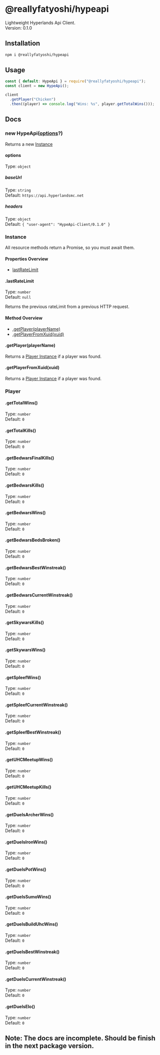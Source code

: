 # @reallyfatyoshi/hypeapi

Lightweight Hyperlands Api Client.\
Version: 0.1.0
## Installation

```sh
npm i @reallyfatyoshi/hypeapi
```

## Usage

```js
const { default: HypeApi } = require("@reallyfatyoshi/hypeapi");
const client = new HypeApi();

client
  .getPlayer("Chicken")
  .then((player) => console.log("Wins: %s", player.getTotalWins()));
```

## Docs

### new HypeApi([options](#options)?)

Returns a new [Instance](#instance)

#### options

Type: `object`

##### baseUrl

Type: `string`\
Default: `https://api.hyperlandsmc.net`

##### headers

Type: `object`\
Default: `{ "user-agent": "HypeApi-Client/0.1.0" }`

### Instance

All resource methods return a Promise, so you must await them.

#### Properties Overview
<ul>
    <li><a href="#.lastRateLimit">lastRateLimit</a></li>
</ul>

#### .lastRateLimit
Type: `number`\
Default: `null`

Returns the previous rateLimit from a previous HTTP request.

#### Method Overview
<ul>
    <li><a href="#.getPlayer(playerName)">.getPlayer(playerName)</a></li>
    <li><a href="#.getPlayerFromXuid(xuid)">.getPlayerFromXuid(xuid)</a></li>
</ul>

#### .getPlayer(playerName)

Returns a [Player Instance](#player) if a player was found.

#### .getPlayerFromXuid(xuid)

Returns a [Player Instance](#player) if a player was found.

### Player
<!-- 
#### Methods Overview
<ul>
    <li><a href="#.getTotalWins()">getTotalWins()</a></li>
    <li><a href="#.getTotalKills()">Contributing</a></li>
    <li><a href="#.getBedwarsFinalKills()">License</a></li>
</ul> -->

#### .getTotalWins()

Type: `number`\
Default: `0`

#### .getTotalKills()

Type: `number`\
Default: `0`

#### .getBedwarsFinalKills()

Type: `number`\
Default: `0`

#### .getBedwarsKills()

Type: `number`\
Default: `0`

#### .getBedwarsWins()

Type: `number`\
Default: `0`

#### .getBedwarsBedsBroken()

Type: `number`\
Default: `0`

#### .getBedwarsBestWinstreak()

Type: `number`\
Default: `0`

#### .getBedwarsCurrentWinstreak()

Type: `number`\
Default: `0`

#### .getSkywarsKills()

Type: `number`\
Default: `0`

#### .getSkywarsWins()

Type: `number`\
Default: `0`

#### .getSpleefWins()

Type: `number`\
Default: `0`

#### .getSpleefCurrentWinstreak()

Type: `number`\
Default: `0`

#### .getSpleefBestWinstreak()

Type: `number`\
Default: `0`

#### .getUHCMeetupWins()

Type: `number`\
Default: `0`

#### .getUHCMeetupKills()

Type: `number`\
Default: `0`

#### .getDuelsArcherWins()

Type: `number`\
Default: `0`

#### .getDuelsIronWins()

Type: `number`\
Default: `0`

#### .getDuelsPotWins()

Type: `number`\
Default: `0`

#### .getDuelsSumoWins()

Type: `number`\
Default: `0`

#### .getDuelsBuildUhcWins()

Type: `number`\
Default: `0`

#### .getDuelsBestWinstreak()

Type: `number`\
Default: `0`

#### .getDuelsCurrentWinstreak()

Type: `number`\
Default: `0`

#### .getDuelsElo()

Type: `number`\
Default: `0`

<h2>Note: The docs are incomplete. Should be finish in the next package version.</h2>